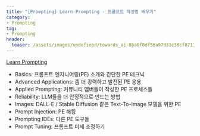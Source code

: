 ```yaml
---
title: "[Prompting] Learn Prompting - 프롬프트 작성법 배우기"
category: 
- Prompting
tag:
- Prompting
header:
  teaser: /assets/images/undefined/towards_ai-8ba6f0df56a97d31c30cf8711647f549.png
---
```


[Learn Prompting](https://learnprompting.org/)

* Basics: 프롬프트 엔지니어링(PE) 소개와 간단한 PE 테크닉
* Advanced Applications: 좀 더 강력하고 발전된 PE 응용
* Applied Prompting: 커뮤니티 멤버들이 작성한 PE 프로세스들
* Reliability: LLM들을 더 안정적으로 만드는 방법
* Images: DALL-E / Stable Diffusion 같은 Text-To-Image 모델을 위한 PE
* Prompt Injection: PE 해킹
* Prompting IDEs: 다른 PE 도구들
* Prompt Tuning: 프롬프트 미세 조정하기


